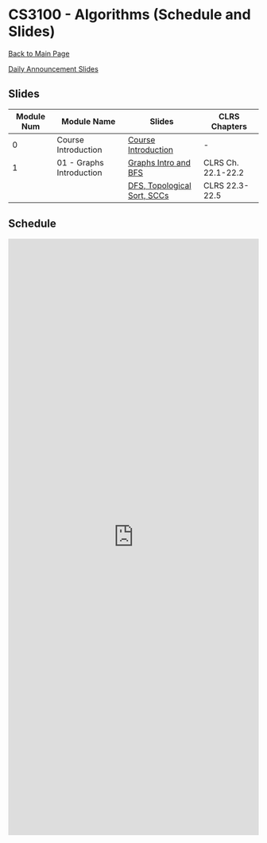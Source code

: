 CS3100 - Algorithms (Schedule and Slides)
===============================

[Back to Main Page](../readme.html)

[Daily Announcement Slides](./dailyannouncements.pptx)

<a name="slides"></a>Slides
--------------------------------------- 

|Module Num|Module Name|Slides|CLRS Chapters|
|-|---|---|---|
|0|Course Introduction|[Course Introduction](./00-courseintroduction.pptx)|-|
|1|01 - Graphs Introduction|[Graphs Intro and BFS](./01-01-GraphsIntroBFS.pptx)|CLRS Ch. 22.1-22.2|
|||[DFS, Topological Sort, SCCs](./01-02-GraphsDFSTopoSCC.pptx)|CLRS 22.3-22.5|

<a name="schedule"></a>Schedule
--------------------------------------- 

 
<iframe width="100%" height="1200px" frameborder="0" src="https://docs.google.com/spreadsheets/d/e/2PACX-1vRrJw5b28tSn3PTt3zSt4-WuDUwOqYo7Xmx3pyk_fxFBhmOOUJ2kG7N6LmNiI_IxKises930jnvIWLD/pubhtml?gid=0&amp;single=true&amp;widget=true&amp;headers=false"></iframe>
 
